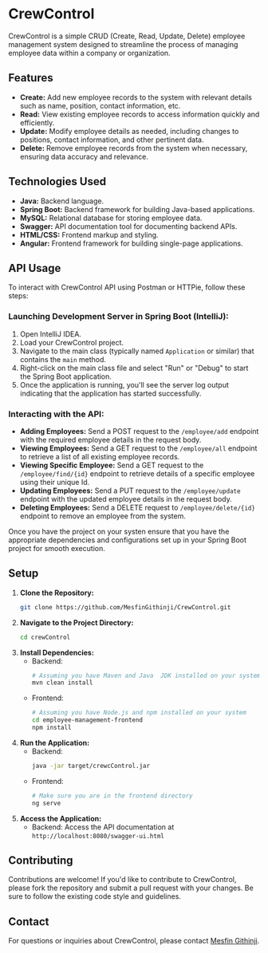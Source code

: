 # CrewControl

CrewControl is a simple CRUD (Create, Read, Update, Delete) employee management system 
designed to streamline the process of managing employee data within a company or organization.

## Features

- **Create:** Add new employee records to the system with relevant details such as name, position, contact information, etc.
- **Read:** View existing employee records to access information quickly and efficiently.
- **Update:** Modify employee details as needed, including changes to positions, contact information, and other pertinent data.
- **Delete:** Remove employee records from the system when necessary, ensuring data accuracy and relevance.


## Technologies Used

- **Java:** Backend language.
- **Spring Boot:** Backend framework for building Java-based applications.
- **MySQL:** Relational database for storing employee data.
- **Swagger:** API documentation tool for documenting backend APIs.
- **HTML/CSS:** Frontend markup and styling.
- **Angular:** Frontend framework for building single-page applications.

## API Usage

To interact with CrewControl API using Postman or HTTPie, follow these steps:

### Launching Development Server in Spring Boot (IntelliJ):

1. Open IntelliJ IDEA.
2. Load your CrewControl project.
3. Navigate to the main class (typically named `Application` or similar) that contains the `main` method.
4. Right-click on the main class file and select "Run" or "Debug" to start the Spring Boot application.
5. Once the application is running, you'll see the server log output indicating that the application has started successfully.

### Interacting with the API:

- **Adding Employees:** Send a POST request to the `/employee/add` endpoint with the required employee details in the request body.
- **Viewing Employees:** Send a GET request to the `/employee/all` endpoint to retrieve a list of all existing employee records.
- **Viewing Specific Employee:** Send a GET request to the `/employee/find/{id}` endpoint to retrieve details of a specific employee using their unique Id.
- **Updating Employees:** Send a PUT request to the `/employee/update` endpoint with the updated employee details in the request body.
- **Deleting Employees:** Send a DELETE request to `/employee/delete/{id}` endpoint to remove an employee from the system.

Once you have the project on your systen ensure that you have the appropriate dependencies and configurations set up in your Spring Boot project for smooth execution.

## Setup

1. **Clone the Repository:**
   ```bash
   git clone https://github.com/MesfinGithinji/CrewControl.git
   ```
2. **Navigate to the Project Directory:**
   ```bash
   cd crewControl
   ```
3. **Install Dependencies:**
   - Backend:
     ```bash
     # Assuming you have Maven and Java  JDK installed on your system
     mvn clean install
     ```
   - Frontend:
     ```bash
     # Assuming you have Node.js and npm installed on your system
     cd employee-management-frontend
     npm install
     ```
4. **Run the Application:**
   - Backend:
     ```bash
     java -jar target/crewcControl.jar
     ```
   - Frontend:
     ```bash
     # Make sure you are in the frontend directory
     ng serve
     ```
5. **Access the Application:**
   - Backend: Access the API documentation at `http://localhost:8080/swagger-ui.html`

## Contributing

Contributions are welcome! If you'd like to contribute to CrewControl, please fork the repository and submit a pull request with your changes. Be sure to follow the existing code style and guidelines.


## Contact

For questions or inquiries about CrewControl, please contact [Mesfin Githinji](mailto:mesfingithinji@gmail.com).